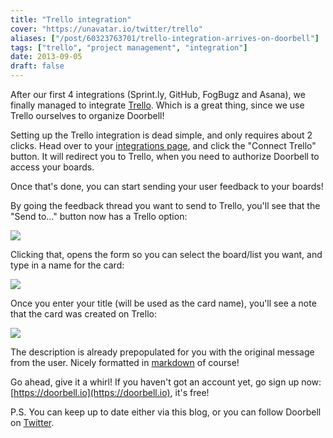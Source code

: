 ```yaml
---
title: "Trello integration"
cover: "https://unavatar.io/twitter/trello"
aliases: ["/post/60323763701/trello-integration-arrives-on-doorbell"]
tags: ["trello", "project management", "integration"]
date: 2013-09-05
draft: false
---
```


After our first 4 integrations (Sprint.ly, GitHub, FogBugz and Asana), we finally managed to integrate [Trello](https://trello.com/). Which is a great thing, since we use Trello ourselves to organize Doorbell!

<!--more-->

Setting up the Trello integration is dead simple, and only requires about 2 clicks. Head over to your [integrations page](https://doorbell.io/integrations#trello), and click the "Connect Trello" button. It will redirect you to Trello, when you need to authorize Doorbell to access your boards.

Once that's done, you can start sending your user feedback to your boards!

By going the feedback thread you want to send to Trello, you'll see that the "Send to..." button now has a Trello option:

![](/img/integrations/trello/send-to.png)

Clicking that, opens the form so you can select the board/list you want, and type in a name for the card:

![](/img/integrations/trello/form.png)

Once you enter your title (will be used as the card name), you'll see a note that the card was created on Trello:

![](/img/integrations/trello/notes.png)

The description is already prepopulated for you with the original message from the user. Nicely formatted in [markdown](https://daringfireball.net/projects/markdown/) of course!

Go ahead, give it a whirl! If you haven't got an account yet, go sign up now: [https://doorbell.io](https://doorbell.io), it's free!

P.S. You can keep up to date either via this blog, or you can follow Doorbell on [Twitter](https://twitter.com/doorbell_io).
